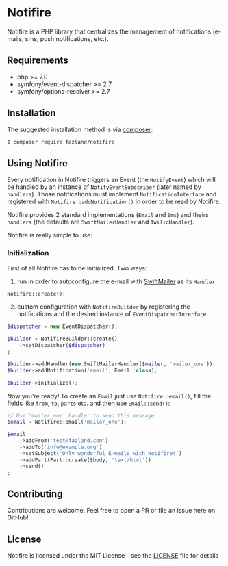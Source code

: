 Notifire  
========
Notifire is a PHP library that centralizes the management of notifications (e-mails, sms, push notifications, etc.). 

Requirements
------------
- php >= 7.0
- symfony/event-dispatcher >= 2.7
- symfony/options-resolver >= 2.7

Installation
------------
The suggested installation method is via [composer](https://getcomposer.org/):

```sh
$ composer require fazland/notifire
```

Using Notifire
--------------
Every notification in Notifire triggers an Event (the `NotifyEvent`) which will be handled by an instance of `NotifyEventSubscriber` (later named by `handlers`).
Those notifications must implement `NotificationInterface` and registered with `Notifire::addNotification()` in order to be read by Notifire.

Notifire provides 2 standard implementations (`Email` and `Sms`) and theirs `handlers` (the defaults are `SwiftMailerHandler` and `TwilioHandler`).

Notifire is really simple to use:

### Initialization
First of all Notifire has to be initialized. Two ways:
1) run in order to autoconfigure the e-mail with [SwiftMailer](https://github.com/swiftmailer/swiftmailer) as its `Handler`
```php
Notifire::create();
```

2) custom configuration with `NotifireBuilder` by registering the notifications and the desired instance of `EventDispatcherInterface`
```php
$dispatcher = new EventDispatcher();

$builder = NotifireBuilder::create()
    ->setDispatcher($dispatcher)
;

$builder->addHandler(new SwiftMailerHandler($mailer, 'mailer_one'));
$builder->addNotification('email', Email::class);

$builder->initialize();
```

Now you're ready!
To create an `Email` just use `Notifire::email()`, fill the fields like `from`, `to`, `parts` etc. and then use `Email::send()`:
```php
// Use 'mailer_one' handler to send this message
$email = Notifire::email('mailer_one');

$email
    ->addFrom('test@fazland.com')
    ->addTo('info@example.org')
    ->setSubject('Only wonderful E-mails with Notifire!')
    ->addPart(Part::create($body, 'text/html'))
    ->send()
;
```

Contributing
------------
Contributions are welcome. Feel free to open a PR or file an issue here on GitHub!

License
-------
Notifire is licensed under the MIT License - see the [LICENSE](https://github.com/fazland/Notifire/blob/master/LICENSE) file for details
